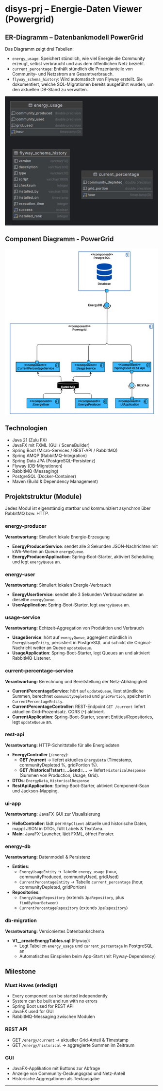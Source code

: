 # disys-prj – Energie-Daten Viewer (Powergrid)

## ER-Diagramm – Datenbankmodell PowerGrid

Das Diagramm zeigt drei Tabellen:

- `energy_usage`: Speichert stündlich, wie viel Energie die Community erzeugt, selbst verbraucht und aus dem öffentlichen Netz bezieht.
- `current_percentage`: Enthält stündlich die Prozentanteile von Community- und Netzstrom am Gesamtverbrauch.
- `flyway_schema_history`: Wird automatisch von Flyway erstellt. Sie dokumentiert, welche SQL-Migrationen bereits ausgeführt wurden, um den aktuellen DB-Stand zu verwalten.

![ER-Diagramm PowerGrid](Powergrid_DB_ERD.png)

## Component Diagramm - PowerGrid

![Component Diagram PowerGrid](Powergrid_Component.png)

## Technologien
- Java 21 (Zulu FX)
- JavaFX mit FXML (GUI / SceneBuilder)
- Spring Boot (Micro-Services / REST-API / RabbitMQ)
- Spring AMQP (RabbitMQ-Integration)
- Spring Data JPA (PostgreSQL-Persistenz)
- Flyway (DB-Migrationen)
- RabbitMQ (Messaging)
- PostgreSQL (Docker-Container)
- Maven (Build & Dependency Management)

## Projektstruktur (Module)
Jedes Modul ist eigenständig startbar und kommuniziert asynchron über RabbitMQ bzw. HTTP.

### energy-producer
**Verantwortung:** Simuliert lokale Energie-Erzeugung
- **EnergyProducerService**: sendet alle 3 Sekunden JSON-Nachrichten mit kWh-Werten an Queue `energyQueue`.
- **EnergyProducerApplication**: Spring-Boot-Starter, aktiviert Scheduling und legt `energyQueue` an.

### energy-user
**Verantwortung:** Simuliert lokalen Energie-Verbrauch
- **EnergyUserService**: sendet alle 3 Sekunden Verbrauchsdaten an dieselbe `energyQueue`.
- **UserApplication**: Spring-Boot-Starter, legt `energyQueue` an.

### usage-service
**Verantwortung:** Echtzeit-Aggregation von Produktion und Verbrauch
- **UsageService**: hört auf `energyQueue`, aggregiert stündlich in `EnergyUsageEntity`, persistiert in PostgreSQL und schickt die Original-Nachricht weiter an Queue `updateQueue`.
- **UsageApplication**: Spring-Boot-Starter, legt Queues an und aktiviert RabbitMQ-Listener.

### current-percentage-service
**Verantwortung:** Berechnung und Bereitstellung der Netz-Abhängigkeit
- **CurrentPercentageService**: hört auf `updateQueue`, liest stündliche Summen, berechnet `communityDepleted` und `gridPortion`, speichert in `CurrentPercentageEntity`.
- **CurrentPercentageController**: REST-Endpoint `GET /current` liefert aktuellen Grid-Prozentsatz. CORS (`*`) aktiviert.
- **CurrentApplication**: Spring-Boot-Starter, scannt Entities/Repositories, legt `updateQueue` an.

### rest-api
**Verantwortung:** HTTP-Schnittstelle für alle Energiedaten
- **EnergyController** (`/energy`):
    - **GET /current** → liefert aktuelles `EnergyData` (Timestamp, communityDepleted %, gridPortion %).
    - **GET /historical?start=…&end=…** → liefert `HistoricalResponse` (Summen von Production, Usage, Grid).
- **DTOs**: `EnergyData`, `HistoricalResponse`
- **RestApiApplication**: Spring-Boot-Starter, aktiviert Component-Scan und Jackson-Mapping.

### ui-app
**Verantwortung:** JavaFX-GUI zur Visualisierung
- **HelloController**: lädt per `HttpClient` aktuelle und historische Daten, mappt JSON in DTOs, füllt Labels & TextArea.
- **Main**: JavaFX-Launcher, lädt FXML, öffnet Fenster.

### energy-db
**Verantwortung:** Datenmodell & Persistenz
- **Entities**:
    - `EnergyUsageEntity` → Tabelle `energy_usage` (hour, communityProduced, communityUsed, gridUsed)
    - `CurrentPercentageEntity` → Tabelle `current_percentage` (hour, communityDepleted, gridPortion)
- **Repositories**:
    - `EnergyUsageRepository` (extends `JpaRepository`, plus `findByHourBetween`)
    - `CurrentPercentageRepository` (extends `JpaRepository`)

### db-migration
**Verantwortung:** Versioniertes Datenbankschema
- **V1__createEnergyTables.sql** (Flyway):
    - Legt Tabellen `energy_usage` und `current_percentage` in PostgreSQL an
    - Automatisches Einspielen beim App-Start (mit Flyway-Dependency)

## Milestone

### Must Haves (erledigt)
- Every component can be started independently
- System can be built and run with no errors
- Spring Boot used for REST API
- JavaFX used for GUI
- RabbitMQ-Messaging zwischen Modulen

### REST API
- GET `/energy/current` → aktueller Grid-Anteil & Timestamp
- GET `/energy/historical` → aggregierte Summen im Zeitraum

### GUI
- JavaFX-Applikation mit Buttons zur Abfrage
- Anzeige von Community-Deckungsgrad und Netz-Anteil
- Historische Aggregationen als Textausgabe

---
